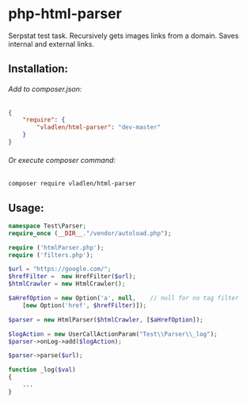# php-html-parser
Serpstat test task. Recursively gets images links from a domain. Saves internal and external links.

## Installation:

###### Add to composer.json:

```json
{
    "require": {
        "vladlen/html-parser": "dev-master"
    }
}
```
###### Or execute composer command:
`composer require vladlen/html-parser`


## Usage:

```php
namespace Test\Parser;
require_once (__DIR__."/vendor/autoload.php");

require ('htmlParser.php');
require ('filters.php');

$url = "https://google.com/";
$hrefFilter =  new HrefFilter($url);
$htmlCrawler = new HtmlCrawler();

$aHrefOption = new Option('a', null,    // null for no tag filter
    [new Option('href', $hrefFilter)]);

$parser = new HtmlParser($htmlCrawler, [$aHrefOption]);

$logAction = new UserCallActionParam("Test\\Parser\\_log");
$parser->onLog->add($logAction);

$parser->parse($url);

function _log($val)
{
    ...
}
```